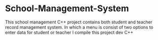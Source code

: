 # School-Management-System
This school management C++ project  contains both student and teacher record management system. In which a menu is consist of two options to enter data for student or teacher I compile this project dev C++
